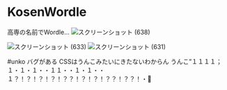 # KosenWordle
高専の名前でWordle...
![スクリーンショット (638)](https://user-images.githubusercontent.com/42578480/153790264-c24b7476-5d22-4c42-b96d-e63d7b1d92fe.png)

![スクリーンショット (633)](https://user-images.githubusercontent.com/42578480/153789109-febb35bd-8000-4c6c-9013-0e8ef394b9d8.png)
![スクリーンショット (631)](https://user-images.githubusercontent.com/42578480/153789114-539dc32e-85d9-451c-8661-0e3e79d0d645.png)

#unko
バグがある
CSSはうんこみたいにきたないわからん
うんこ”１１１１；１・１・１・・１１・・１・１・・１？！？！？！？！？？！？！？！？？！？？！・💩

